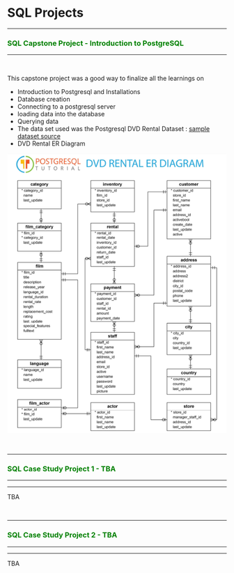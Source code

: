 # SQL Projects


---

### <span style="color:green"> __SQL Capstone Project - Introduction to PostgreSQL__  </span>

---


<br>

This capstone project was a good way to finalize all the learnings on

 - Introduction to Postgresql and Installations
  - Database creation
  - Connecting to a postgresql server
  - loading data into the database
  - Querying data
  - The data set used was the Postgresql DVD Rental Dataset : [sample dataset source](https://neon.tech/postgresql/postgresql-getting-started/postgresql-sample-database)
  - DVD Rental ER Diagram
    
<p align="center">

<div style="text-align:center"><img src="images\postgresql-sample-database-diagram.png" /></div>

</p>


<br>


---

### <span style="color:green"> __SQL Case Study Project 1 - TBA__  </span>
---
---

TBA


<br>


---

### <span style="color:green"> __SQL Case Study Project 2 - TBA__  </span>
---
---

TBA

<br>
